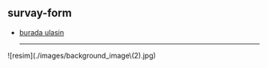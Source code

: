 ## survay-form


- [burada ulasin](https://cakmakg.github.io/survay-form/)
  <hr>
![resim](./images/background_image\\(2\).jpg)

